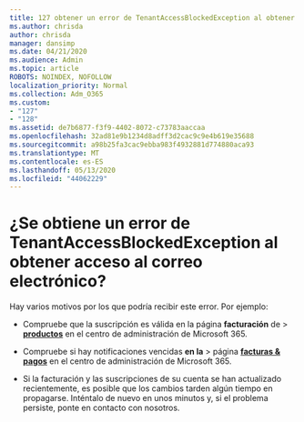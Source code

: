 ```yaml
---
title: 127 obtener un error de TenantAccessBlockedException al obtener acceso al correo electrónico
ms.author: chrisda
author: chrisda
manager: dansimp
ms.date: 04/21/2020
ms.audience: Admin
ms.topic: article
ROBOTS: NOINDEX, NOFOLLOW
localization_priority: Normal
ms.collection: Adm_O365
ms.custom:
- "127"
- "128"
ms.assetid: de7b6877-f3f9-4402-8072-c73783aaccaa
ms.openlocfilehash: 32ad81e9b1234d8adff3d2cac9c9e4b619e35688
ms.sourcegitcommit: a98b25fa3cac9ebba983f4932881d774880aca93
ms.translationtype: MT
ms.contentlocale: es-ES
ms.lasthandoff: 05/13/2020
ms.locfileid: "44062229"
---
```

# <a name="getting-a-tenantaccessblockedexception-error-when-accessing-email"></a>¿Se obtiene un error de TenantAccessBlockedException al obtener acceso al correo electrónico?

Hay varios motivos por los que podría recibir este error. Por ejemplo:

- Compruebe que la suscripción es válida en la página **facturación** de \> **[productos](https://portal.office.com/adminportal/home#/subscriptions)** en el centro de administración de Microsoft 365.

- Compruebe si hay notificaciones vencidas **en la** \> página **[facturas & pagos](https://portal.office.com/adminportal/home#/billoverview)** en el centro de administración de Microsoft 365.

- Si la facturación y las suscripciones de su cuenta se han actualizado recientemente, es posible que los cambios tarden algún tiempo en propagarse. Inténtalo de nuevo en unos minutos y, si el problema persiste, ponte en contacto con nosotros.
